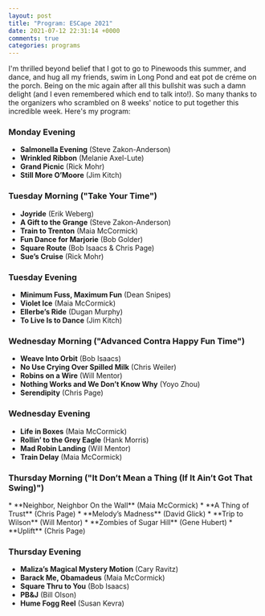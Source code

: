 ```yaml
---
layout: post
title: "Program: ESCape 2021"
date: 2021-07-12 22:31:14 +0000
comments: true
categories: programs
---
```

I'm thrilled beyond belief that I got to go to Pinewoods this summer, and dance, and hug all my friends, swim in Long Pond and eat pot de créme on the porch. Being on the mic again after all this bullshit was such a damn delight (and I even remembered which end to talk into!). So many thanks to the organizers who scrambled on 8 weeks' notice to put together this incredible week. Here's my program:

<!-- more -->
<h3 class="horizline">Monday Evening</h3>

* **Salmonella Evening** (Steve Zakon-Anderson)
* **Wrinkled Ribbon** (Melanie Axel-Lute)
* **Grand Picnic** (Rick Mohr)
* **Still More O’Moore** (Jim Kitch)

<h3 class="horizline">Tuesday Morning ("Take Your Time")</h3>

* **Joyride** (Erik Weberg)
* **A Gift to the Grange** (Steve Zakon-Anderson)
* **Train to Trenton** (Maia McCormick)
* **Fun Dance for Marjorie** (Bob Golder)
* **Square Route** (Bob Isaacs & Chris Page)
* **Sue’s Cruise** (Rick Mohr)

<h3 class="horizline">Tuesday Evening</h3>

* **Minimum Fuss, Maximum Fun** (Dean Snipes)
* **Violet Ice** (Maia McCormick)
* **Ellerbe’s Ride** (Dugan Murphy)
* **To Live Is to Dance** (Jim Kitch)

<h3 class="horizline">Wednesday Morning ("Advanced Contra Happy Fun Time")</h3>

* **Weave Into Orbit** (Bob Isaacs)
* **No Use Crying Over Spilled Milk** (Chris Weiler)
* **Robins on a Wire** (Will Mentor)
* **Nothing Works and We Don’t Know Why** (Yoyo Zhou)
* **Serendipity** (Chris Page)

<h3 class="horizline">Wednesday Evening</h3>

* **Life in Boxes** (Maia McCormick)
* **Rollin’ to the Grey Eagle** (Hank Morris)
* **Mad Robin Landing** (Will Mentor)
* **Train Delay** (Maia McCormick)

<h3 class="horizline">Thursday Morning ("It Don’t Mean a Thing (If It Ain’t Got That Swing)")</h3>
* **Neighbor, Neighbor On the Wall** (Maia McCormick)
* **A Thing of Trust** (Chris Page)
* **Melody’s Madness** (David Glick)
* **Trip to Wilson** (Will Mentor)
* **Zombies of Sugar Hill** (Gene Hubert)
* **Uplift** (Chris Page)

<h3 class="horizline">Thursday Evening</h3>

* **Maliza’s Magical Mystery Motion** (Cary Ravitz)
* **Barack Me, Obamadeus** (Maia McCormick)
* **Square Thru to You** (Bob Isaacs)
* **PB&J** (Bill Olson)
* **Hume Fogg Reel** (Susan Kevra)

